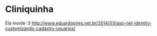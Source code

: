 # Cliniquinha
Ela moide :3
http://www.eduardopires.net.br/2014/03/asp-net-identity-customizando-cadastro-usuarios/
